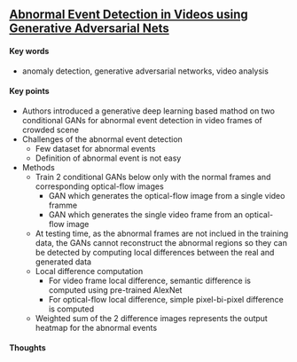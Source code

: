 ## [Abnormal Event Detection in Videos using Generative Adversarial Nets](https://arxiv.org/abs/1708.09644)

#### Key words

- anomaly detection, generative adversarial networks, video analysis

#### Key points

- Authors introduced a generative deep learning based mathod on two conditional GANs for abnormal event detection in video frames of crowded scene
- Challenges of the abnormal event detection
	- Few dataset for abnormal events
	- Definition of abnormal event is not easy
- Methods
	- Train 2 conditional GANs below only with the normal frames and corresponding optical-flow images
		- GAN which generates the optical-flow image from a single video framme
		- GAN which generates the single video frame from an optical-flow image
	- At testing time, as the abnormal frames are not inclued in the training data, the GANs cannot reconstruct the abnormal regions so they can be detected by computing local differences between the real and generated data
	- Local difference computation
		- For video frame local difference, semantic difference is computed using pre-trained AlexNet
		- For optical-flow local difference, simple pixel-bi-pixel difference is computed
	- Weighted sum of the 2 difference images represents the output heatmap for the abnormal events

#### Thoughts